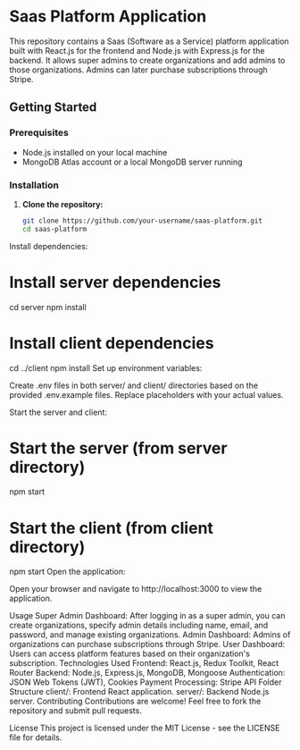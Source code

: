 # Saas Platform Application

This repository contains a Saas (Software as a Service) platform application built with React.js for the frontend and Node.js with Express.js for the backend. It allows super admins to create organizations and add admins to those organizations. Admins can later purchase subscriptions through Stripe.

## Getting Started

### Prerequisites

- Node.js installed on your local machine
- MongoDB Atlas account or a local MongoDB server running

### Installation

1. **Clone the repository:**

   ```bash
   git clone https://github.com/your-username/saas-platform.git
   cd saas-platform
Install dependencies:

# Install server dependencies
cd server
npm install

# Install client dependencies
cd ../client
npm install
Set up environment variables:

Create .env files in both server/ and client/ directories based on the provided .env.example files. Replace placeholders with your actual values.

Start the server and client:
# Start the server (from server directory)
npm start

# Start the client (from client directory)
npm start
Open the application:

Open your browser and navigate to http://localhost:3000 to view the application.

Usage
Super Admin Dashboard: After logging in as a super admin, you can create organizations, specify admin details including name, email, and password, and manage existing organizations.
Admin Dashboard: Admins of organizations can purchase subscriptions through Stripe.
User Dashboard: Users can access platform features based on their organization's subscription.
Technologies Used
Frontend: React.js, Redux Toolkit, React Router
Backend: Node.js, Express.js, MongoDB, Mongoose
Authentication: JSON Web Tokens (JWT), Cookies
Payment Processing: Stripe API
Folder Structure
client/: Frontend React application.
server/: Backend Node.js server.
Contributing
Contributions are welcome! Feel free to fork the repository and submit pull requests.

License
This project is licensed under the MIT License - see the LICENSE file for details.
